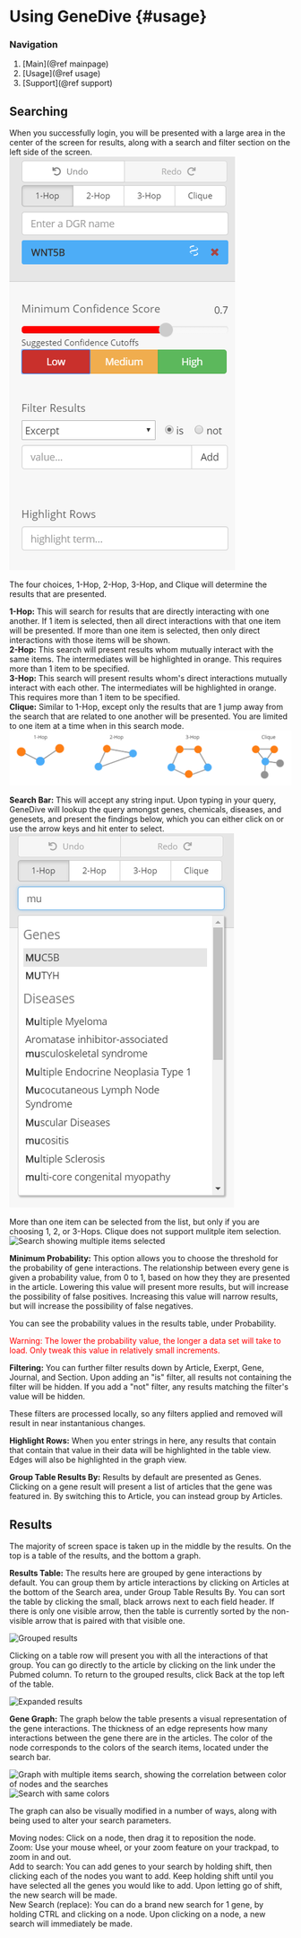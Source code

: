 # Using GeneDive {#usage}

### Navigation
1. [Main](@ref mainpage)  
2. [Usage](@ref usage)  
3. [Support](@ref support)  

## Searching

When you successfully login, you will be presented with a large area in the center of the screen for results, along with a search and filter section on the left side of the screen.  
![Show search area](img/search_area.png)

The four choices, 1-Hop, 2-Hop, 3-Hop, and Clique will determine the results that are presented.

**1-Hop:** This will search for results that are directly interacting with one another. If 1 item is selected, then all direct interactions with that one item will be presented. If more than one item is selected, then only direct interactions with those items will be shown.  
**2-Hop:** This search will present results whom mutually interact with the same items. The intermediates will be highlighted in orange. This requires more than 1 item to be specified.  
**3-Hop:** This search will present results whom's direct interactions mutually interact with each other. The intermediates will be highlighted in orange.  This requires more than 1 item to be specified.  
**Clique:** Similar to 1-Hop, except only the results that are 1 jump away from the search that are related to one another will be presented. You are limited to one item at a time when in this search mode.  
![Different types of search modes](img/search_modes.png)

**Search Bar:** This will accept any string input. Upon typing in your query, GeneDive will lookup the query amongst genes, chemicals, diseases, and genesets, and present the findings below, which you can either click on or use the arrow keys and hit enter to select.  
![Search showing query autocomplete](img/search_autocomplete.png)

More than one item can be selected from the list, but only if you are choosing 1, 2, or 3-Hops. Clique does not support mulitple item selection.  
![Search showing multiple items selected](img/search_multiple_selections.png)

**Minimum Probability:** This option allows you to choose the threshold for the probability of gene interactions. The relationship between every gene is given a probability value, from 0 to 1, based on how they they are presented in the article. Lowering this value will present more results, but will increase the possibility of false positives. Increasing this value will narrow results, but will increase the possibility of false negatives.

You can see the probability values in the results table, under Probability.

<span style="color:red">Warning: The lower the probability value, the longer a data set will take to load. Only tweak this value in relatively small increments.</span>

**Filtering:** You can further filter results down by Article, Exerpt, Gene, Journal, and Section. Upon adding an "is" filter, all results not containing the filter will be hidden. If you add a "not" filter, any results matching the filter's value will be hidden.

These filters are processed locally, so any filters applied and removed will result in near instantanious changes.

**Highlight Rows:** When you enter strings in here, any results that contain that contain that value in their data will be highlighted in the table view. Edges will also be highlighted in the graph view.

**Group Table Results By:** Results by default are presented as Genes. Clicking on a gene result will present a list of articles that the gene was featured in. By switching this to Article, you can instead group by Articles.

## Results

The majority of screen space is taken up in the middle by the results. On the top is a table of the results, and the bottom a graph.

**Results Table:** The results here are grouped by gene interactions by default. You can group them by article interactions by clicking on Articles at the bottom of the Search area, under Group Table Results By. You can sort the table by clicking the small, black arrows next to each field header. If there is only one visible arrow, then the table is currently sorted by the non-visible arrow that is paired with that visible one.

![Grouped results](../old/img/results_table_grouped.png)

Clicking on a table row will present you with all the interactions of that group. You can go directly to the article by clicking on the link under the Pubmed column. To return to the grouped results, click Back at the top left of the table.

![Expanded results](../old/img/results_table_individual.png)

**Gene Graph:** The graph below the table presents a visual representation of the gene interactions. The thickness of an edge represents how many interactions between the gene there are in the articles. The color of the node corresponds to the colors of the search items, located under the search bar.

![Graph with multiple items search, showing the correlation between color of nodes and the searches](../old/img/graph_color_results_graph.png) ![Search with same colors](../old/img/graph_color_results_search.png)

The graph can also be visually modified in a number of ways, along with being used to alter your search parameters.

Moving nodes: Click on a node, then drag it to reposition the node.  
Zoom: Use your mouse wheel, or your zoom feature on your trackpad, to zoom in and out.  
Add to search: You can add genes to your search by holding shift, then clicking each of the nodes you want to add. Keep holding shift until you have selected all the genes you would like to add. Upon letting go of shift, the new search will be made.  
New Search (replace): You can do a brand new search for 1 gene, by holding CTRL and clicking on a node. Upon clicking on a node, a new search will immediately be made.